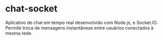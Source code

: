# chat-socket
Aplicativo de chat em tempo real desenvolvido com Node.js, e Socket.IO. Permite troca de mensagens instantâneas entre usuários conectados à mesma rede.
